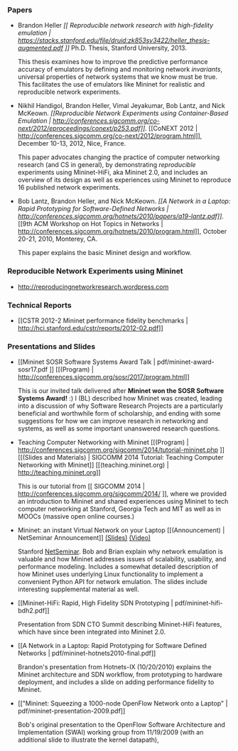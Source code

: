 ### Papers

<!-- was: pdf/mininet-conext12.pdf -->

* Brandon Heller *[[ Reproducible network research with high-fidelity emulation | https://stacks.stanford.edu/file/druid:zk853sv3422/heller_thesis-augmented.pdf ]]* Ph.D. Thesis, Stanford University, 2013.

  This thesis examines how to improve the predictive performance accuracy of emulators by defining and monitoring network *invariants*, universal properties of network systems that we know must be true. This facilitates the use of emulators like Mininet for realistic and reproducible network experiments.

* Nikhil Handigol, Brandon Heller, Vimal Jeyakumar, Bob Lantz, and Nick McKeown. *[[Reproducible Network Experiments using Container-Based Emulation | http://conferences.sigcomm.org/co-next/2012/eproceedings/conext/p253.pdf]]*. [[CoNEXT 2012 | http://conferences.sigcomm.org/co-next/2012/program.html]], December 10-13, 2012, Nice, France.

  This paper advocates changing the practice of computer networking research (and CS in general),
by demonstrating *reproducible* experiments using Mininet-HiFi, aka Mininet 2.0, and includes an overview of
its design as well as experiences using Mininet to reproduce 16 published network experiments.

<!-- was: pdf/a19-lantz.pdf -->

* Bob Lantz, Brandon Heller, and Nick McKeown. *[[A Network in a Laptop: Rapid Prototyping for Software-Defined Networks | http://conferences.sigcomm.org/hotnets/2010/papers/a19-lantz.pdf]]*. [[9th ACM Workshop on Hot Topics in Networks | http://conferences.sigcomm.org/hotnets/2010/program.html]], October 20-21, 2010, Monterey, CA.

  This paper explains the basic Mininet design and workflow.


### Reproducible Network Experiments using Mininet

* <http://reproducingnetworkresearch.wordpress.com>


### Technical Reports

* [[CSTR 2012-2 Mininet performance fidelity benchmarks | http://hci.stanford.edu/cstr/reports/2012-02.pdf]]

### Presentations and Slides

* [[Mininet SOSR Software Systems Award Talk | pdf/mininet-award-sosr17.pdf ]] [[(Program) | http://conferences.sigcomm.org/sosr/2017/program.html]]

  This is our invited talk delivered after **Mininet won the SOSR Software Systems Award!**  :) 
I (BL) described how Mininet was created, leading into a discussion of why Software Research Projects are a particularly beneficial and worthwhile form of scholarship, and ending with some suggestions for how we can improve research in networking and systems, as well as some important unanswered research questions.

* Teaching Computer Networking with Mininet  [[(Program) | http://conferences.sigcomm.org/sigcomm/2014/tutorial-mininet.php ]] [[(Slides and Materials) | SIGCOMM 2014 Tutorial: Teaching Computer Networking with Mininet]] [[(teaching.mininet.org) | http://teaching.mininet.org]]

  This is our tutorial from [[ SIGCOMM 2014 | http://conferences.sigcomm.org/sigcomm/2014/ ]], where we provided an introduction to Mininet and shared experiences using Mininet to tech computer networking at Stanford, Georgia Tech and MIT as well as in MOOCs (massive open online courses.)

* Mininet: an instant Virtual Network on your Laptop [[(Announcement) | NetSeminar Announcement]] [(Slides)](pdf/mininet-netseminar.pdf) [(Video)](http://www.youtube.com/watch?v=90fBCO1MMTA)

  Stanford [NetSeminar](http://netseminar.stanford.edu). Bob and Brian explain why network emulation is valuable and how Mininet addresses issues of scalability, usability, and performance modeling. Includes a somewhat detailed description of how Mininet uses underlying Linux functionality to implement a convenient Python API for network emulation. The slides include interesting supplemental material as well.

* [[Mininet-HiFi: Rapid, High Fidelity SDN Prototyping | pdf/mininet-hifi-bdh2.pdf]]

  Presentation from SDN CTO Summit describing Mininet-HiFi features, which have since been integrated into   Mininet 2.0.

* [[A Network in a Laptop: Rapid Prototyping for Software Defined Networks | pdf/mininet-hotnets2010-final.pdf]]

  Brandon's presentation from Hotnets-IX (10/20/2010) explains the Mininet architecture and SDN workflow, from prototyping to hardware deployment, and includes a slide on adding performance fidelity to Mininet.

* [["Mininet: Squeezing a 1000-node OpenFlow Network onto a Laptop" | pdf/mininet-presentation-2009.pdf]]

  Bob's original presentation to the OpenFlow Software Architecture and Implementation (SWAI) working group from 11/19/2009 (with an additional slide to illustrate the kernel datapath),